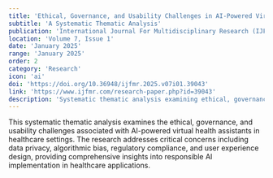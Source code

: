 ```yaml
---
title: 'Ethical, Governance, and Usability Challenges in AI-Powered Virtual Health Assistants'
subtitle: 'A Systematic Thematic Analysis'
publication: 'International Journal For Multidisciplinary Research (IJFMR)'
location: 'Volume 7, Issue 1'
date: 'January 2025'
range: 'January 2025'
order: 2
category: 'Research'
icon: 'ai'
doi: 'https://doi.org/10.36948/ijfmr.2025.v07i01.39043'
link: 'https://www.ijfmr.com/research-paper.php?id=39043'
description: 'Systematic thematic analysis examining ethical, governance, and usability challenges in AI-powered virtual health assistants, addressing critical concerns in healthcare AI implementation.'
---
```


This systematic thematic analysis examines the ethical, governance, and usability challenges associated with AI-powered virtual health assistants in healthcare settings. The research addresses critical concerns including data privacy, algorithmic bias, regulatory compliance, and user experience design, providing comprehensive insights into responsible AI implementation in healthcare applications.

